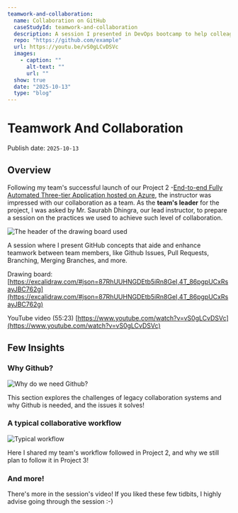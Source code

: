 ```yaml
---
teamwork-and-collaboration:
  name: Collaboration on GitHub
  caseStudyId: teamwork-and-collaboration
  description: A session I presented in DevOps bootcamp to help colleagues on how to efficiently collaboarate on GitHub.
  repo: "https://github.com/example"
  url: https://youtu.be/vS0gLCvDSVc
  images:
    - caption: ""
      alt-text: ""
      url: ""
  show: true
  date: "2025-10-13"
  type: "blog"
---
```


# Teamwork And Collaboration

Publish date: `2025-10-13`

## Overview

Following my team's successful launch of our Project 2 -[End-to-end Fully Automated Three-tier Application hosted on Azure](https://github.com/aliAljaffer/e2e-automated-deployment-azure-app), the instructor was impressed with our collaboration as a team. As the **team's leader** for the project, I was asked by Mr. Saurabh Dhingra, our lead instructor, to prepare a session on the practices we used to achieve such level of collaboration.

![The header of the drawing board used](https://alialjaffer-website.s3.me-south-1.amazonaws.com/images/teamwork-and-collaboration/header.png)

A session where I present GitHub concepts that aide and enhance teamwork between team members, like Github Issues, Pull Requests, Branching, Merging Branches, and more.

Drawing board: [https://excalidraw.com/#json=87RhUUHNGDEtb5iRn8GeI,4T_86pgpUCxRsayJBC762g](https://excalidraw.com/#json=87RhUUHNGDEtb5iRn8GeI,4T_86pgpUCxRsayJBC762g)

YouTube video (55:23) [https://www.youtube.com/watch?v=vS0gLCvDSVc](https://www.youtube.com/watch?v=vS0gLCvDSVc)

## Few Insights

### Why Github?

![Why do we need Github?](https://alialjaffer-website.s3.me-south-1.amazonaws.com/images/teamwork-and-collaboration/why-github.png)

This section explores the challenges of legacy collaboration systems and why Github is needed, and the issues it solves!

### A typical collaborative workflow

![Typical workflow](https://alialjaffer-website.s3.me-south-1.amazonaws.com/images/teamwork-and-collaboration/workflow.png)

Here I shared my team's workflow followed in Project 2, and why we still plan to follow it in Project 3!

### And more!

There's more in the session's video! If you liked these few tidbits, I highly advise going through the session :-)

